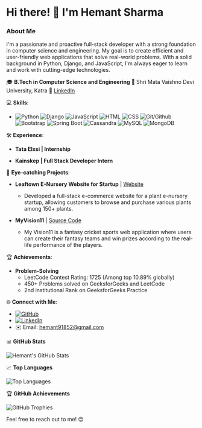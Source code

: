 # Hi there! 👋 I'm Hemant Sharma

### About Me

I'm a passionate and proactive full-stack developer with a strong foundation in computer science and engineering. My goal is to create efficient and user-friendly web applications that solve real-world problems. With a solid background in Python, Django, and JavaScript, I'm always eager to learn and work with cutting-edge technologies.

🎓 **B.Tech in Computer Science and Engineering**
📍 Shri Mata Vaishno Devi University, Katra
🔗 [LinkedIn](https://www.linkedin.com/in/hemantsharma)

💻 **Skills**:
- ![Python](https://img.shields.io/badge/-Python-3776AB?style=flat-square&logo=python&logoColor=white)  ![Django](https://img.shields.io/badge/-Django-092E20?style=flat-square&logo=django&logoColor=white) ![JavaScript](https://img.shields.io/badge/-JavaScript-F7DF1E?style=flat-square&logo=javascript&logoColor=black) ![HTML](https://img.shields.io/badge/-HTML-E34F26?style=flat-square&logo=html5&logoColor=white) ![CSS](https://img.shields.io/badge/-CSS-1572B6?style=flat-square&logo=css3&logoColor=white) ![Git/Github](https://img.shields.io/badge/-Git/Github-181717?style=flat-square&logo=github&logoColor=white) ![Bootstrap](https://img.shields.io/badge/-Bootstrap-7952B3?style=flat-square&logo=bootstrap&logoColor=white) ![Spring Boot](https://img.shields.io/badge/-Spring%20Boot-6DB33F?style=flat-square&logo=spring&logoColor=white) ![Cassandra](https://img.shields.io/badge/-Cassandra-1287B1?style=flat-square&logo=apache-cassandra&logoColor=white) ![MySQL](https://img.shields.io/badge/-MySQL-4479A1?style=flat-square&logo=mysql&logoColor=white) ![MongoDB](https://img.shields.io/badge/-MongoDB-47A248?style=flat-square&logo=mongodb&logoColor=white)

🛠️ **Experience**:
- **Tata Elxsi | Internship**

- **Kainskep | Full Stack Developer Intern** 

🚀 **Eye-catching Projects**:
- **Leaftown E-Nursery Website for Startup** | [Website](https://www.leaftown.in/)
  - Developed a full-stack e-commerce website for a plant e-nursery startup, allowing customers to browse and purchase various plants among 150+ plants.

- **MyVision11** | [Source Code](https://github.com/hks74123/vision11)
  - My Vision11 is a fantasy cricket sports web application where users can create their fantasy teams and win prizes according to the real-life performance of the players.

🏆 **Achievements**:
- **Problem-Solving**
  - LeetCode Contest Rating: 1725 (Among top 10.89% globally)
  - 450+ Problems solved on GeeksforGeeks and LeetCode
  - 2nd institutional Rank on GeeksforGeeks Practice

🌐 **Connect with Me**:
- [![GitHub](https://img.shields.io/badge/Github-hks74123-181717?style=flat-square&logo=github&logoColor=white)](https://github.com/hks74123)
- [![LinkedIn](https://img.shields.io/badge/LinkedIn-Hemant%20Sharma-0077B5?style=flat-square&logo=linkedin&logoColor=white)](https://www.linkedin.com/in/hemant-sharma-79a3601a7/)
- ✉️ Email: hemant91852@gmail.com


 📊 **GitHub Stats**

![Hemant's GitHub Stats](https://github-readme-stats.vercel.app/api?username=hks74123&show_icons=true&theme=radical)

📈 **Top Languages**

![Top Languages](https://github-readme-stats.vercel.app/api/top-langs/?username=hks74123&layout=compact&theme=radical)

🏆 **GitHub Achievements**

![GitHub Trophies](https://github-profile-trophy.vercel.app/?username=hks74123&theme=dracula)



Feel free to reach out to me! 😊
